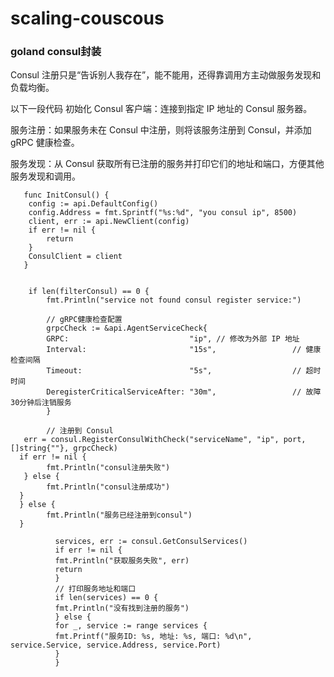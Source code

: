 # scaling-couscous

### goland consul封装

Consul 注册只是“告诉别人我存在”，能不能用，还得靠调用方主动做服务发现和负载均衡。

以下一段代码
初始化 Consul 客户端：连接到指定 IP 地址的 Consul 服务器。

服务注册：如果服务未在 Consul 中注册，则将该服务注册到 Consul，并添加 gRPC 健康检查。

服务发现：从 Consul 获取所有已注册的服务并打印它们的地址和端口，方便其他服务发现和调用。



       func InitConsul() {
        config := api.DefaultConfig()
        config.Address = fmt.Sprintf("%s:%d", "you consul ip", 8500)
        client, err := api.NewClient(config)
        if err != nil {
            return
        }
        ConsulClient = client 
       }


        if len(filterConsul) == 0 {
            fmt.Println("service not found consul register service:")

            // gRPC健康检查配置
            grpcCheck := &api.AgentServiceCheck{
            GRPC:                           "ip", // 修改为外部 IP 地址
            Interval:                       "15s",                 // 健康检查间隔
            Timeout:                        "5s",                  // 超时时间
            DeregisterCriticalServiceAfter: "30m",                 // 故障30分钟后注销服务
            }

            // 注册到 Consul
       err = consul.RegisterConsulWithCheck("serviceName", "ip", port, []string{""}, grpcCheck)
      if err != nil {
            fmt.Println("consul注册失败")
       } else {
            fmt.Println("consul注册成功")
      }
      } else {
            fmt.Println("服务已经注册到consul")
      }

              services, err := consul.GetConsulServices()
              if err != nil {
              fmt.Println("获取服务失败", err)
              return
              }
              // 打印服务地址和端口
              if len(services) == 0 {
              fmt.Println("没有找到注册的服务")
              } else {
              for _, service := range services {
              fmt.Printf("服务ID: %s, 地址: %s, 端口: %d\n", service.Service, service.Address, service.Port)
              }
              }

